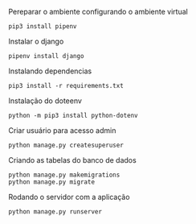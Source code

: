 Pereparar o ambiente configurando o ambiente virtual
```shell
pip3 install pipenv
```

Instalar o django
```shell
pipenv install django
```

Instalando dependencias
```shell
pip3 install -r requirements.txt
```

Instalação do doteenv
```shell
python -m pip3 install python-dotenv
```

Criar usuário para acesso admin
```shell
python manage.py createsuperuser
```

Criando as tabelas do banco de dados
```shell
python manage.py makemigrations
python manage.py migrate
```

Rodando o servidor com a aplicação
```shell
python manage.py runserver
```
